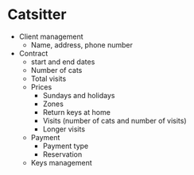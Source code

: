 # Catsitter

* Client management
  * Name, address, phone number
* Contract
  * start and end dates
  * Number of cats
  * Total visits
  * Prices
    * Sundays and holidays
    * Zones
    * Return keys at home
    * Visits (number of cats and number of visits)
    * Longer visits
  * Payment
    * Payment type
    * Reservation
  * Keys management
